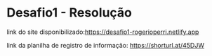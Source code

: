 # Desafio1 - Resolução

link do site disponibilizado:https://desafio1-rogerioperri.netlify.app


link da planilha de registro de informação: https://shorturl.at/45DJW


